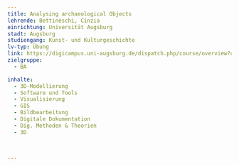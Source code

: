 ```yaml
---
title: Analysing archaeological Objects
lehrende: Bettineschi, Cinzia
einrichtung: Universität Augsburg
stadt: Augsburg
studiengang: Kunst- und Kulturgeschichte
lv-typ: Übung
link: https://digicampus.uni-augsburg.de/dispatch.php/course/overview?cid=1a942d426ef951ec51362d5f9e31f42a
zielgruppe:
  - BA

inhalte:
  - 3D-Modellierung
  - Software und Tools
  - Visualisierung
  - GIS
  - Bildbearbeitung
  - Digitale Dokumentation
  - Dig. Methoden & Theorien
  - 3D

 
  
---
```

 


